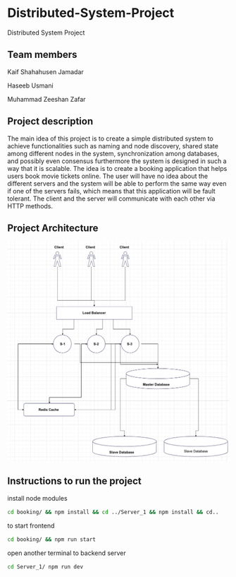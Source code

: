 # Distributed-System-Project
Distributed System Project

## Team members
Kaif Shahahusen Jamadar

Haseeb Usmani

Muhammad Zeeshan Zafar

## Project description
The main idea of this project is to create a simple distributed system to achieve functionalities such as naming and node discovery, shared state among different nodes in the system, synchronization among databases, and possibly even consensus furthermore the system is designed in such a way that it is scalable. The idea is to create a booking application that helps users book movie tickets online. The user will have no idea about the different servers and the system will be able to perform the same way even if one of the servers fails, which means that this application will be fault tolerant. The client and the server will communicate with each other via HTTP methods. 

## Project Architecture
<img src="Project_Arc.png"/>

## Instructions to run the project

install node modules

```bash
cd booking/ && npm install && cd ../Server_1 && npm install && cd..
```

to start frontend 
```bash
cd booking/ && npm run start
```

open another terminal to backend server
```bash
cd Server_1/ npm run dev
```

